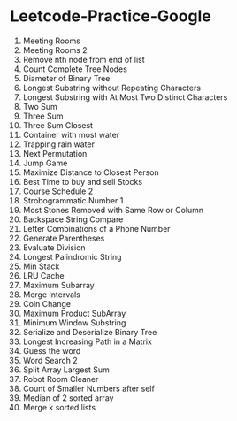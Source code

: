 # Leetcode-Practice-Google

1. Meeting Rooms 
2. Meeting Rooms 2
3. Remove nth node from end of list 
4. Count Complete Tree Nodes 
5. Diameter of Binary Tree  
6. Longest Substring without Repeating Characters 
7. Longest Substring with At Most Two Distinct Characters
8. Two Sum
9. Three Sum
10. Three Sum Closest
11. Container with most water
12. Trapping rain water
13. Next Permutation
14. Jump Game
15. Maximize Distance to Closest Person
16. Best Time to buy and sell Stocks
17. Course Schedule 2 
18. Strobogrammatic Number 1 
19. Most Stones Removed with Same Row or Column
20. Backspace String Compare
21. Letter Combinations of a Phone Number
22. Generate Parentheses
23. Evaluate Division
24. Longest Palindromic String
25. Min Stack
26. LRU Cache
27. Maximum Subarray
28. Merge Intervals
29. Coin Change
30. Maximum Product SubArray
31. Minimum Window Substring
32. Serialize and Deserialize Binary Tree
33. Longest Increasing Path in a Matrix
34. Guess the word
35. Word Search 2
36. Split Array Largest Sum
37. Robot Room Cleaner
38. Count of Smaller Numbers after self
39. Median of 2 sorted array
40. Merge k sorted lists
